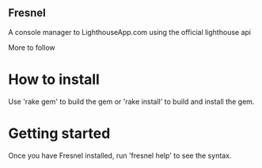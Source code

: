 Fresnel
--------------

A console manager to LighthouseApp.com using the official lighthouse api

More to follow

How to install
==============

Use 'rake gem' to build the gem or 'rake install' to build and install the gem.

Getting started
===============

Once you have Fresnel installed, run 'fresnel help' to see the syntax.
